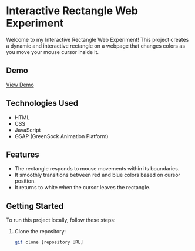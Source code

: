 # Interactive Rectangle Web Experiment

Welcome to my Interactive Rectangle Web Experiment! This project creates a dynamic and interactive rectangle on a webpage that changes colors as you move your mouse cursor inside it.

## Demo

[View Demo](#) <!-- Insert a link to your live demo here -->

## Technologies Used

- HTML
- CSS
- JavaScript
- GSAP (GreenSock Animation Platform)

## Features

- The rectangle responds to mouse movements within its boundaries.
- It smoothly transitions between red and blue colors based on cursor position.
- It returns to white when the cursor leaves the rectangle.

## Getting Started

To run this project locally, follow these steps:

1. Clone the repository:

   ```bash
   git clone [repository URL]
